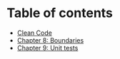 # Table of contents

* [Clean Code](README.md)
* [Chapter 8: Boundaries](chapter-8-boundaries.md)
* [Chapter 9: Unit tests](chapter-9-unit-tests.md)
